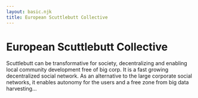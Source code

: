 ```yaml
---
layout: basic.njk
title: European Scuttlebutt Collective
---
```


# European Scuttlebutt Collective

<div class="rect0"></div>

Scuttlebutt can be transformative for society, decentralizing and enabling local community development free of big corp. It is a fast growing decentralized social network. As an alternative to the large corporate social networks, it enables autonomy for the users and a free zone from big data harvesting...

<div>
    <div class="rect1"></div>
</div>
